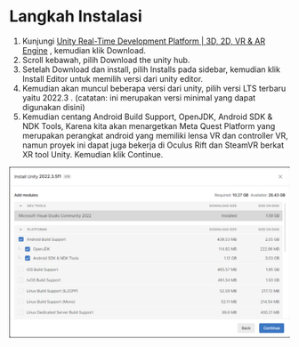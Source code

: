 # Langkah Instalasi

1. Kunjungi [Unity Real-Time Development Platform | 3D, 2D, VR & AR Engine](https://unity.com/) , kemudian klik Download.
2. Scroll kebawah, pilih Download the unity hub.
3. Setelah Download dan install, pilih Installs pada sidebar, kemudian klik Install Editor untuk memilih versi dari unity editor.
4. Kemudian akan muncul beberapa versi dari unity, pilih versi LTS terbaru yaitu 2022.3 . (catatan: ini merupakan versi minimal yang dapat digunakan disini)
5. Kemudian centang Android Build Support, OpenJDK, Android SDK & NDK Tools, Karena kita akan menargetkan Meta Quest Platform yang merupakan perangkat android yang memiliki lensa VR dan controller VR, namun proyek ini dapat juga bekerja di Oculus Rift dan SteamVR berkat XR tool Unity. Kemudian klik Continue.

![Alt text](image.png)
